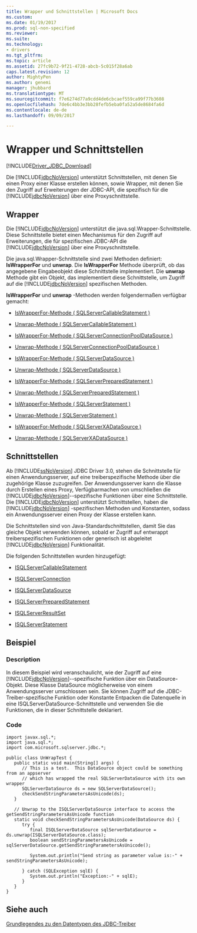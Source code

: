 ```yaml
---
title: Wrapper und Schnittstellen | Microsoft Docs
ms.custom: 
ms.date: 01/19/2017
ms.prod: sql-non-specified
ms.reviewer: 
ms.suite: 
ms.technology:
- drivers
ms.tgt_pltfrm: 
ms.topic: article
ms.assetid: 27fc9b72-9f21-4728-abcb-5c015f28a6ab
caps.latest.revision: 12
author: MightyPen
ms.author: genemi
manager: jhubbard
ms.translationtype: MT
ms.sourcegitcommit: f7e6274d77a9cdd4de6cbcaef559ca99f77b3608
ms.openlocfilehash: 7de6c4bb3e3bb28fefb5eba0fa52a5de8684fa6d
ms.contentlocale: de-de
ms.lasthandoff: 09/09/2017

---
```

# <a name="wrappers-and-interfaces"></a>Wrapper und Schnittstellen
[!INCLUDE[Driver_JDBC_Download](../../includes/driver_jdbc_download.md)]

  Die [!INCLUDE[jdbcNoVersion](../../includes/jdbcnoversion_md.md)] unterstützt Schnittstellen, mit denen Sie einen Proxy einer Klasse erstellen können, sowie Wrapper, mit denen Sie den Zugriff auf Erweiterungen der JDBC-API, die spezifisch für die [!INCLUDE[jdbcNoVersion](../../includes/jdbcnoversion_md.md)] über eine Proxyschnittstelle.  
  
## <a name="wrappers"></a>Wrapper  
 Die [!INCLUDE[jdbcNoVersion](../../includes/jdbcnoversion_md.md)] unterstützt die java.sql.Wrapper-Schnittstelle. Diese Schnittstelle bietet einen Mechanismus für den Zugriff auf Erweiterungen, die für spezifischen JDBC-API die [!INCLUDE[jdbcNoVersion](../../includes/jdbcnoversion_md.md)] über eine Proxyschnittstelle.  
  
 Die java.sql.Wrapper-Schnittstelle sind zwei Methoden definiert: **IsWrapperFor** und **unwrap**. Die **IsWrapperFor** Methode überprüft, ob das angegebene Eingabeobjekt diese Schnittstelle implementiert. Die **unwrap** Methode gibt ein Objekt, das implementiert diese Schnittstelle, um Zugriff auf die [!INCLUDE[jdbcNoVersion](../../includes/jdbcnoversion_md.md)] spezifischen Methoden.  
  
 **IsWrapperFor** und **unwrap** -Methoden werden folgendermaßen verfügbar gemacht:  
  
-   [IsWrapperFor-Methode &#40; SQLServerCallableStatement &#41;](../../connect/jdbc/reference/iswrapperfor-method-sqlservercallablestatement.md)  
  
-   [Unwrap-Methode &#40; SQLServerCallableStatement &#41;](../../connect/jdbc/reference/unwrap-method-sqlservercallablestatement.md)  
  
-   [IsWrapperFor-Methode &#40; SQLServerConnectionPoolDataSource &#41;](../../connect/jdbc/reference/iswrapperfor-method-sqlserverconnectionpooldatasource.md)  
  
-   [Unwrap-Methode &#40; SQLServerConnectionPoolDataSource &#41;](../../connect/jdbc/reference/unwrap-method-sqlserverconnectionpooldatasource.md)  
  
-   [IsWrapperFor-Methode &#40; SQLServerDataSource &#41;](../../connect/jdbc/reference/iswrapperfor-method-sqlserverdatasource.md)  
  
-   [Unwrap-Methode &#40; SQLServerDataSource &#41;](../../connect/jdbc/reference/unwrap-method-sqlserverdatasource.md)  
  
-   [IsWrapperFor-Methode &#40; SQLServerPreparedStatement &#41;](../../connect/jdbc/reference/iswrapperfor-method-sqlserverpreparedstatement.md)  
  
-   [Unwrap-Methode &#40; SQLServerPreparedStatement &#41;](../../connect/jdbc/reference/unwrap-method-sqlserverpreparedstatement.md)  
  
-   [IsWrapperFor-Methode &#40; SQLServerStatement &#41;](../../connect/jdbc/reference/iswrapperfor-method-sqlserverstatement.md)  
  
-   [Unwrap-Methode &#40; SQLServerStatement &#41;](../../connect/jdbc/reference/unwrap-method-sqlserverstatement.md)  
  
-   [IsWrapperFor-Methode &#40; SQLServerXADataSource &#41;](../../connect/jdbc/reference/iswrapperfor-method-sqlserverxadatasource.md)  
  
-   [Unwrap-Methode &#40; SQLServerXADataSource &#41;](../../connect/jdbc/reference/unwrap-method-sqlserverxadatasource.md)  
  
## <a name="interfaces"></a>Schnittstellen  
 Ab [!INCLUDE[ssNoVersion](../../includes/ssnoversion_md.md)] JDBC Driver 3.0, stehen die Schnittstelle für einen Anwendungsserver, auf eine treiberspezifische Methode über die zugehörige Klasse zuzugreifen. Der Anwendungsserver kann die Klasse durch Erstellen eines Proxy, Verfügbarmachen von umschließen die [!INCLUDE[jdbcNoVersion](../../includes/jdbcnoversion_md.md)]--spezifische Funktionen über eine Schnittstelle. Die [!INCLUDE[jdbcNoVersion](../../includes/jdbcnoversion_md.md)] unterstützt Schnittstellen, haben die [!INCLUDE[jdbcNoVersion](../../includes/jdbcnoversion_md.md)] -spezifischen Methoden und Konstanten, sodass ein Anwendungsserver einen Proxy der Klasse erstellen kann.  
  
 Die Schnittstellen sind von Java-Standardschnittstellen, damit Sie das gleiche Objekt verwenden können, sobald er Zugriff auf entwrappt treiberspezifischen Funktionen oder generisch ist abgeleitet [!INCLUDE[jdbcNoVersion](../../includes/jdbcnoversion_md.md)] Funktionalität.  
  
 Die folgenden Schnittstellen wurden hinzugefügt:  
  
-   [ISQLServerCallableStatement](../../connect/jdbc/reference/isqlservercallablestatement-interface.md)  
  
-   [ISQLServerConnection](../../connect/jdbc/reference/isqlserverconnection-interface.md)  
  
-   [ISQLServerDataSource](../../connect/jdbc/reference/isqlserverdatasource-interface.md)  
  
-   [ISQLServerPreparedStatement](../../connect/jdbc/reference/isqlserverpreparedstatement-interface.md)  
  
-   [ISQLServerResultSet](../../connect/jdbc/reference/isqlserverresultset-interface.md)  
  
-   [ISQLServerStatement](../../connect/jdbc/reference/isqlserverstatement-interface.md)  
  
## <a name="example"></a>Beispiel  
  
### <a name="description"></a>Description  
 In diesem Beispiel wird veranschaulicht, wie der Zugriff auf eine [!INCLUDE[jdbcNoVersion](../../includes/jdbcnoversion_md.md)]--spezifische Funktion über ein DataSource-Objekt. Diese Klasse DataSource möglicherweise von einem Anwendungsserver umschlossen sein. Sie können Zugriff auf die JDBC-Treiber-spezifische Funktion oder Konstante Entpacken die Datenquelle in eine ISQLServerDataSource-Schnittstelle und verwenden Sie die Funktionen, die in dieser Schnittstelle deklariert.  
  
### <a name="code"></a>Code  
  
```  
import javax.sql.*;  
import java.sql.*;  
import com.microsoft.sqlserver.jdbc.*;  
  
public class UnWrapTest {  
   public static void main(String[] args) {  
      // This is a test.  This DataSource object could be something from an appserver   
      // which has wrapped the real SQLServerDataSource with its own wrapper  
      SQLServerDataSource ds = new SQLServerDataSource();  
      checkSendStringParametersAsUnicode(ds);  
   }  
  
   // Unwrap to the ISQLServerDataSource interface to access the getSendStringParametersAsUnicode function  
   static void checkSendStringParametersAsUnicode(DataSource ds) {  
      try {  
         final ISQLServerDataSource sqlServerDataSource = ds.unwrap(ISQLServerDataSource.class);  
         boolean sendStringParametersAsUnicode = sqlServerDataSource.getSendStringParametersAsUnicode();  
  
         System.out.println("Send string as parameter value is:-" + sendStringParametersAsUnicode);  
  
      } catch (SQLException sqlE) {  
         System.out.println("Exception:-" + sqlE);  
      }  
   }  
}  
```  
  
## <a name="see-also"></a>Siehe auch  
 [Grundlegendes zu den Datentypen des JDBC-Treiber](../../connect/jdbc/understanding-the-jdbc-driver-data-types.md)  
  
  
